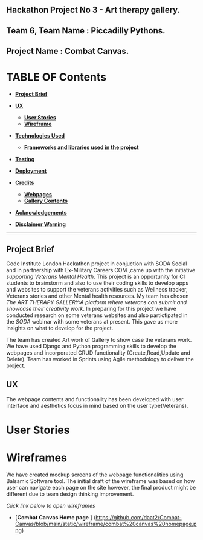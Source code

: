 ## **Hackathon Project No 3 - Art therapy gallery.**
**Team 6, Team Name : Piccadilly Pythons.**
---
## Project Name : Combat Canvas.

# **TABLE OF Contents**

* [**Project Brief**](#Project-Brief)

* [**UX** ](#UX)
    * [**User Stories**](#User-Stories)
    * [**Wireframe** ](#Wireframe)

* [**Technologies Used**](#Technologies-Used)
    * [**Frameworks and libraries used in the project**](#Frameworks-and-libraries-used-in-the-project)
* [ **Testing**](#Testing)
* [ **Deployment**](#Deployment)
* [**Credits** ](#Credits)
    * [**Webpages** ](#Sites)
    * [ **Gallery Contents**](#Gallery)
 * [**Acknowledgements** ](#Acknowledgements)
 * [**Disclaimer Warning**](#Disclaimer-Warning)

---

## Project Brief
Code Institute London Hackathon project in conjuction with SODA Social and in partnership with Ex-Military Careers.COM ,came up with the initiative *supporting Veterans Mental Health*. This project is an opportunity for CI students to brainstorm and also to use their coding skills to develop apps and websites to support the veterans activities such as Wellness tracker, Veterans stories and other Mental health resources.
My team has chosen *The ART THERAPY GALLERY:A platform where veterans can submit and showcase their creativity work*.
In preparing for this project we have conducted research on some veterans websites and also partictipated in the *SODA* webinar with some veterans at present. This gave us more insights on what to develop for the project. 

The team has created Art work of Gallery to show case the veterans work. We have used Django and Python programming skills to develop the webpages and incorporated CRUD functionality (Create,Read,Update and Delete). Team has worked in Sprints using Agile methodology to deliver the project.

## UX 

The webpage contents and functionality has been developed with user interface and aesthetics focus in mind based on the user type(Veterans).

# User Stories

# Wireframes
We have created mockup screens of the webpage functionalities using Balsamic Software tool.
The initial draft of the wireframe was based on how user can navigate each page on the site however, the final product might be different due to team design thinking improvement.

 *Click link below to open wireframes* 

* [**Combat Canvas Home page** ] (https://github.com/daat2/Combat-Canvas/blob/main/static/wireframe/combat%20canvas%20homepage.png)


